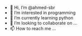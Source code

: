 - 👋 Hi, I’m @ahmed-sbr
- 👀 I’m interested in programming
- 🌱 I’m currently learning python
- 💞️ I’m looking to collaborate on ...
- 📫 How to reach me ...

<!---
ahmed-sbr/ahmed-sbr is a ✨ special ✨ repository because its `README.md` (this file) appears on your GitHub profile.
You can click the Preview link to take a look at your changes.
--->
